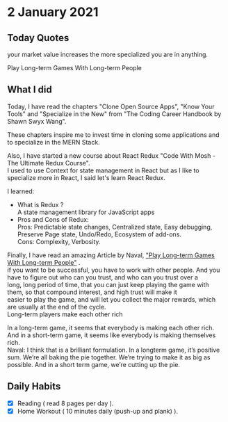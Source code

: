 # 2 January 2021

## Today Quotes

your market value increases the more
specialized you are in anything. </br>

Play Long-term Games With Long-term People

## What I did

Today, I have read the chapters "Clone Open Source Apps", "Know Your Tools" and "Specialize in the New" from "The Coding Career Handbook by Shawn Swyx Wang". </br>

These chapters inspire me to invest time in cloning some applications and to specialize in the MERN Stack. </br>

Also, I have started a new course about React Redux "Code With Mosh - The Ultimate Redux Course". </br>
I used to use Context for state management in React but as I like to specialize more in React, I said let's learn React Redux. </br>

I learned: </br>

- What is Redux ? </br>
  A state management library for JavaScript apps </br>
- Pros and Cons of Redux: </br>
  Pros: Predictable state changes, Centralized state, Easy debugging, Preserve Page state, Undo/Redo, Ecosystem of add-ons. </br>
  Cons: Complexity, Verbosity. </br>

Finally, I have read an amazing Article by Naval, ["Play Long-term Games With Long-term People"](https://nav.al/long-term)
. </br>
if you want to be successful, you have to work with other people. And you have to figure out who can you trust, and who can you trust over a </br> long, long period of time, that you can just keep playing the game with them, so that compound interest, and high trust will make it </br>easier to play the game, and will let you collect the major rewards, which are usually at the end of the cycle. </br>
Long-term players make each other rich </br>

In a long-term game, it seems that everybody is making each other rich. And in a short-term game, it seems like everybody is making themselves rich. </br>
Naval: I think that is a brilliant formulation. In a longterm game, it’s positive sum. We’re all baking the pie together. We’re trying to make it as big as possible. And in a short term game, we’re cutting up the pie.
</br>

## Daily Habits

- [x] Reading ( read 8 pages per day ).
- [x] Home Workout ( 10 minutes daily (push-up and plank) ).

